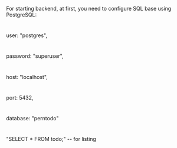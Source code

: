 For starting backend, at first, you need to configure SQL base using PostgreSQL:
#
  user: "postgres",
#
  password: "superuser",
 #
 host: "localhost",
 #
 port: 5432,
 #
 database: "perntodo"
#
"SELECT * FROM todo;"  -- for listing
